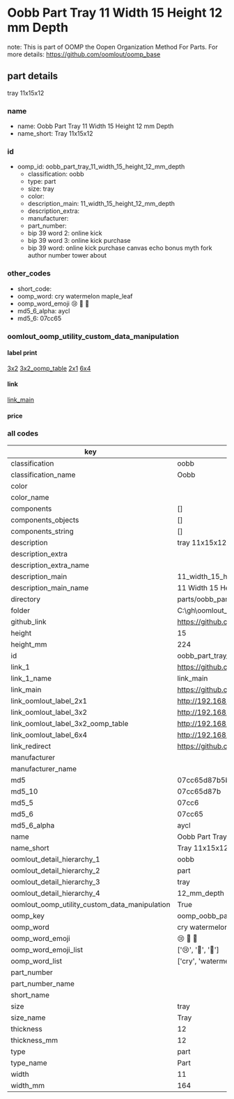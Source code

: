 # Oobb Part Tray 11 Width 15 Height 12 mm Depth  

note: This is part of OOMP the Oopen Organization Method For Parts. For more details: https://github.com/oomlout/oomp_base

##  part details
  



tray 11x15x12



### name
* name: Oobb Part Tray 11 Width 15 Height 12 mm Depth
* name_short: Tray 11x15x12 
### id
* oomp_id: oobb_part_tray_11_width_15_height_12_mm_depth
  * classification: oobb
  * type: part
  * size: tray
  * color: 
  * description_main: 11_width_15_height_12_mm_depth
  * description_extra: 
  * manufacturer: 
  * part_number: 
  * bip 39 word 2: online kick
  * bip 39 word 3: online kick purchase
  * bip 39 word: online kick purchase canvas echo bonus myth fork author number tower about

### other_codes
* short_code: 
* oomp_word: cry watermelon maple_leaf
* oomp_word_emoji :cry: :watermelon: :maple_leaf:
* md5_6_alpha: aycl
* md5_6: 07cc65






### oomlout_oomp_utility_custom_data_manipulation
#### label print
[3x2](http://192.168.1.245:1112/?label=oomp%20aycl)
[3x2_oomp_table](http://192.168.1.108:1112/?label=oomp%20aycl)
[2x1](http://192.168.1.242:1112/?label=oomp%20aycl)
[6x4](http://192.168.1.55:1112/?label=oomp%20aycl)    

#### link

[link_main](https://github.com/oomlout/oomlout_oobb_version_4_generated_parts/tree/main/navigation_oomp/oobb/part/tray/11_width_15_height_12_mm_depth/part)                              

#### price







### all codes 
| key | value |  
| --- | --- |  
| classification | oobb |  
| classification_name | Oobb |  
| color |  |  
| color_name |  |  
| components | [] |  
| components_objects | [] |  
| components_string | [] |  
| description | tray 11x15x12 |  
| description_extra |  |  
| description_extra_name |  |  
| description_main | 11_width_15_height_12_mm_depth |  
| description_main_name | 11 Width 15 Height 12 mm Depth |  
| directory | parts/oobb_part_tray_11_width_15_height_12_mm_depth |  
| folder | C:\gh\oomlout_oobb_version_4_generated_parts\parts\oobb_part_tray_11_width_15_height_12_mm_depth |  
| github_link | https://github.com/oomlout/oomlout_oomp_part_src/tree/main/parts/oobb_part_tray_11_width_15_height_12_mm_depth |  
| height | 15 |  
| height_mm | 224 |  
| id | oobb_part_tray_11_width_15_height_12_mm_depth |  
| link_1 | https://github.com/oomlout/oomlout_oobb_version_4_generated_parts/tree/main/navigation_oomp/oobb/part/tray/11_width_15_height_12_mm_depth/part |  
| link_1_name | link_main |  
| link_main | https://github.com/oomlout/oomlout_oobb_version_4_generated_parts/tree/main/navigation_oomp/oobb/part/tray/11_width_15_height_12_mm_depth/part |  
| link_oomlout_label_2x1 | http://192.168.1.242:1112/?label=oomp%20aycl |  
| link_oomlout_label_3x2 | http://192.168.1.245:1112/?label=oomp%20aycl |  
| link_oomlout_label_3x2_oomp_table | http://192.168.1.108:1112/?label=oomp%20aycl |  
| link_oomlout_label_6x4 | http://192.168.1.55:1112/?label=oomp%20aycl |  
| link_redirect | https://github.com/oomlout/oomlout_oobb_version_4_generated_parts/tree/main/parts/oobb_tray_11_15_12 |  
| manufacturer |  |  
| manufacturer_name |  |  
| md5 | 07cc65d87b5b725065a2f21b5c5e8cd7 |  
| md5_10 | 07cc65d87b |  
| md5_5 | 07cc6 |  
| md5_6 | 07cc65 |  
| md5_6_alpha | aycl |  
| name | Oobb Part Tray 11 Width 15 Height 12 mm Depth |  
| name_short | Tray 11x15x12  |  
| oomlout_detail_hierarchy_1 | oobb |  
| oomlout_detail_hierarchy_2 | part |  
| oomlout_detail_hierarchy_3 | tray |  
| oomlout_detail_hierarchy_4 | 12_mm_depth |  
| oomlout_oomp_utility_custom_data_manipulation | True |  
| oomp_key | oomp_oobb_part_tray_11_width_15_height_12_mm_depth |  
| oomp_word | cry watermelon maple_leaf |  
| oomp_word_emoji | :cry: :watermelon: :maple_leaf: |  
| oomp_word_emoji_list | [':cry:', ':watermelon:', ':maple_leaf:'] |  
| oomp_word_list | ['cry', 'watermelon', 'maple_leaf'] |  
| part_number |  |  
| part_number_name |  |  
| short_name |  |  
| size | tray |  
| size_name | Tray |  
| thickness | 12 |  
| thickness_mm | 12 |  
| type | part |  
| type_name | Part |  
| width | 11 |  
| width_mm | 164 |  
